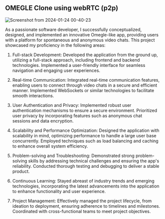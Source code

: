 ## OMEGLE Clone using webRTC (p2p)

![Screenshot from 2024-01-24 00-40-23](https://github.com/deepakpandey710/OmegleClone/assets/87386712/288ba805-e94e-4f32-aba9-117ff15c7e67)



As a passionate software developer, I successfully conceptualized, designed, and implemented an innovative Omegle-like app, providing users with a platform for spontaneous and anonymous video chats. This project showcased my proficiency in the following areas:

1. Full-stack Development:
Developed the application from the ground up, utilizing a full-stack approach, including frontend and backend technologies. Implemented a user-friendly interface for seamless navigation and engaging user experiences.

2. Real-time Communication:
Integrated real-time communication features, enabling users to connect through video chats in a secure and efficient manner. Implemented WebSockets or similar technologies to facilitate smooth interactions.

3. User Authentication and Privacy:
Implemented robust user authentication mechanisms to ensure a secure environment. Prioritized user privacy by incorporating features such as anonymous chat sessions and data encryption.

4. Scalability and Performance Optimization:
Designed the application with scalability in mind, optimizing performance to handle a large user base concurrently. Employed techniques such as load balancing and caching to enhance overall system efficiency.

5. Problem-solving and Troubleshooting:
Demonstrated strong problem-solving skills by addressing technical challenges and ensuring the app's reliability. Conducted thorough testing and debugging to deliver a stable product.

6. Continuous Learning:
Stayed abreast of industry trends and emerging technologies, incorporating the latest advancements into the application to enhance functionality and user experience.

7. Project Management:
Effectively managed the project lifecycle, from ideation to deployment, ensuring adherence to timelines and milestones. Coordinated with cross-functional teams to meet project objectives.
